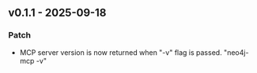 ## v0.1.1 - 2025-09-18
### Patch
* MCP server version is now returned when "-v" flag is passed. "neo4j-mcp -v"
